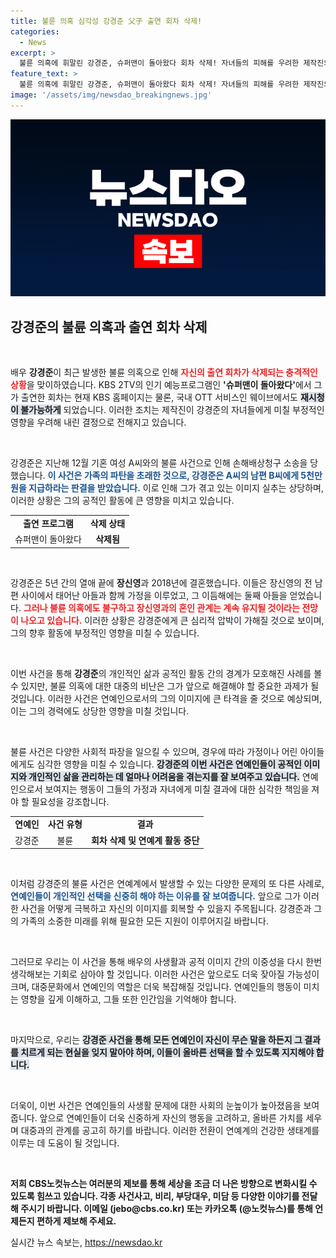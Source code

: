 ```yaml
---
title: 불륜 의혹 심각성 강경준 父子 출연 회차 삭제!
categories:
  - News
excerpt: >
  불륜 의혹에 휘말린 강경준, 슈퍼맨이 돌아왔다 회차 삭제! 자녀들의 피해를 우려한 제작진의 결정, 결혼 생활은 유지할까? 클릭해서 그의 이야기의 전말을 확인해보세요!
feature_text: >
  불륜 의혹에 휘말린 강경준, 슈퍼맨이 돌아왔다 회차 삭제! 자녀들의 피해를 우려한 제작진의 결정, 결혼 생활은 유지할까? 클릭해서 그의 이야기의 전말을 확인해보세요!
image: '/assets/img/newsdao_breakingnews.jpg'
---
```


<p><img src="/assets/img/newsdao_breakingnews.jpg" alt="koreaapp 속보" /></p>

<h2 data-ke-size="size26">강경준의 불륜 의혹과 출연 회차 삭제</h2>

<p data-ke-size="size16">&nbsp;</p>

<p>배우 <b>강경준</b>이 최근 발생한 불륜 의혹으로 인해 <b><span style="color: #ee2323;">자신의 출연 회차가 삭제되는 충격적인 상황</span></b>을 맞이하였습니다. KBS 2TV의 인기 예능프로그램인 <b>'슈퍼맨이 돌아왔다'</b>에서 그가 출연한 회차는 현재 KBS 홈페이지는 물론, 국내 OTT 서비스인 웨이브에서도 <b><span style="background-color: #21538527;">재시청이 불가능하게</span></b> 되었습니다. 이러한 조치는 제작진이 강경준의 자녀들에게 미칠 부정적인 영향을 우려해 내린 결정으로 전해지고 있습니다. </p>

<p data-ke-size="size16">&nbsp;</p>

<p>강경준은 지난해 12월 기혼 여성 A씨와의 불륜 사건으로 인해 손해배상청구 소송을 당했습니다. <b><span style="color: #1a5490;">이 사건은 가족의 파탄을 초래한 것으로, 강경준은 A씨의 남편 B씨에게 5천만원을 지급하라는 판결을 받았습니다.</span></b> 이로 인해 그가 겪고 있는 이미지 실추는 상당하며, 이러한 상황은 그의 공적인 활동에 큰 영향을 미치고 있습니다. </p>

<table style="width: 100%; border-collapse: collapse;">
<tr>
<td style="text-align: center; height: 17px;"><b>출연 프로그램</b></td>
<td style="text-align: center; height: 17px;"><b>삭제 상태</b></td>
</tr>
<tr>
<td style="text-align: center; height: 17px;">슈퍼맨이 돌아왔다</td>
<td style="text-align: center; height: 17px;"><b>삭제됨</b></td>
</tr>
</table>

<p data-ke-size="size16">&nbsp;</p>

<p>강경준은 5년 간의 열애 끝에 <b>장신영</b>과 2018년에 결혼했습니다. 이들은 장신영의 전 남편 사이에서 태어난 아들과 함께 가정을 이루었고, 그 이듬해에는 둘째 아들을 얻었습니다. <b><span style="color: #ee2323;">그러나 불륜 의혹에도 불구하고 장신영과의 혼인 관계는 계속 유지될 것이라는 전망이 나오고 있습니다.</span></b> 이러한 상황은 강경준에게 큰 심리적 압박이 가해질 것으로 보이며, 그의 향후 활동에 부정적인 영향을 미칠 수 있습니다. </p>

<p data-ke-size="size16">&nbsp;</p>

<p>이번 사건을 통해 <b>강경준</b>의 개인적인 삶과 공적인 활동 간의 경계가 모호해진 사례를 볼 수 있지만, 불륜 의혹에 대한 대중의 비난은 그가 앞으로 해결해야 할 중요한 과제가 될 것입니다. 이러한 사건은 연예인으로서의 그의 이미지에 큰 타격을 줄 것으로 예상되며, 이는 그의 경력에도 상당한 영향을 미칠 것입니다. </p>

<p data-ke-size="size16">&nbsp;</p>

<p>불륜 사건은 다양한 사회적 파장을 일으킬 수 있으며, 경우에 따라 가정이나 어린 아이들에게도 심각한 영향을 미칠 수 있습니다. <b><span style="background-color: #21538527;">강경준의 이번 사건은 연예인들이 공적인 이미지와 개인적인 삶을 관리하는 데 얼마나 어려움을 겪는지를 잘 보여주고 있습니다.</span></b> 연예인으로서 보여지는 행동이 그들의 가정과 자녀에게 미칠 결과에 대한 심각한 책임을 져야 할 필요성을 강조합니다. </p>

<table style="width: 100%; border-collapse: collapse;">
<tr>
<td style="text-align: center; height: 17px;"><b>연예인</b></td>
<td style="text-align: center; height: 17px;"><b>사건 유형</b></td>
<td style="text-align: center; height: 17px;"><b>결과</b></td>
</tr>
<tr>
<td style="text-align: center; height: 17px;">강경준</td>
<td style="text-align: center; height: 17px;">불륜</td>
<td style="text-align: center; height: 17px;"><b>회차 삭제 및 연예계 활동 중단</b></td>
</tr>
</table>

<p data-ke-size="size16">&nbsp;</p>

<p>이처럼 강경준의 불륜 사건은 연예계에서 발생할 수 있는 다양한 문제의 또 다른 사례로, <b><span style="color: #1a5490;">연예인들이 개인적인 선택을 신중히 해야 하는 이유를 잘 보여줍니다.</span></b> 앞으로 그가 이러한 사건을 어떻게 극복하고 자신의 이미지를 회복할 수 있을지 주목됩니다. 강경준과 그의 가족의 소중한 미래를 위해 필요한 모든 지원이 이루어지길 바랍니다. </p>

<p data-ke-size="size16">&nbsp;</p>

<p>그러므로 우리는 이 사건을 통해 배우의 사생활과 공적 이미지 간의 이중성을 다시 한번 생각해보는 기회로 삼아야 할 것입니다. 이러한 사건은 앞으로도 더욱 잦아질 가능성이 크며, 대중문화에서 연예인의 역할은 더욱 복잡해질 것입니다. 연예인들의 행동이 미치는 영향을 깊게 이해하고, 그들 또한 인간임을 기억해야 합니다. </p>

<p data-ke-size="size16">&nbsp;</p>

<p>마지막으로, 우리는 <b><span style="background-color: #21538527;">강경준 사건을 통해 모든 연예인이 자신이 무슨 말을 하든지 그 결과를 치르게 되는 현실을 잊지 말아야 하며, 이들이 올바른 선택을 할 수 있도록 지지해야 합니다.</span></b> </p>

<p data-ke-size="size16">&nbsp;</p>

<p>더욱이, 이번 사건은 연예인들의 사생활 문제에 대한 사회의 눈높이가 높아졌음을 보여줍니다. 앞으로 연예인들이 더욱 신중하게 자신의 행동을 고려하고, 올바른 가치를 세우며 대중과의 관계를 공고히 하기를 바랍니다. 이러한 전환이 연예계의 건강한 생태계를 이루는 데 도움이 될 것입니다. </p>

<p data-ke-size="size16">&nbsp;</p>

<p><strong>저희 CBS노컷뉴스는 여러분의 제보를 통해 세상을 조금 더 나은 방향으로 변화시킬 수 있도록 힘쓰고 있습니다. 각종 사건사고, 비리, 부당대우, 미담 등 다양한 이야기를 전달해 주시기 바랍니다. 이메일 (jebo@cbs.co.kr) 또는 카카오톡 (@노컷뉴스)를 통해 언제든지 편하게 제보해 주세요.</strong> </p>
실시간 뉴스 속보는, <a href="https://newsdao.kr" rel="dofollow">https://newsdao.kr</a>


